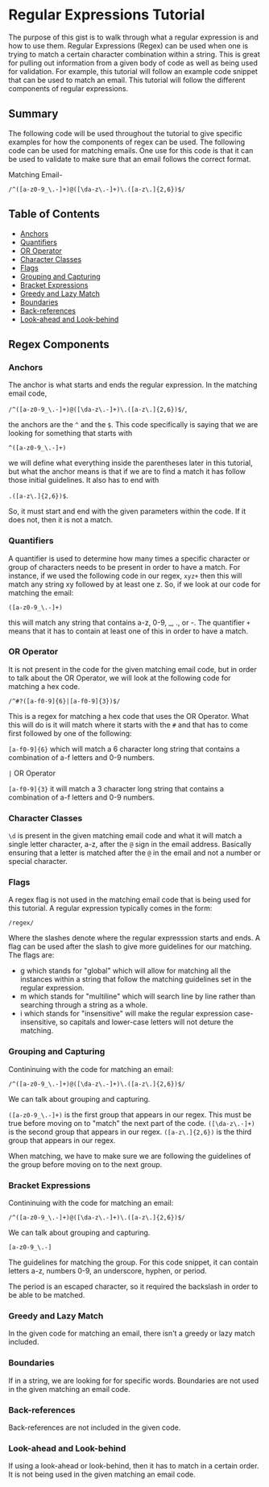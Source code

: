 # Regular Expressions Tutorial

The purpose of this gist is to walk through what a regular expression is and how to use them. Regular Expressions (Regex) can be used when one is trying to match a certain character combination within a string. This is great for pulling out information from a given body of code as well as being used for validation. For example, this tutorial will follow an example code snippet that can be used to match an email. This tutorial will follow the different components of regular expressions. 

## Summary

The following code will be used throughout the tutorial to give specific examples for how the components of regex can be used. The following code can be used for matching emails. One use for this code is that it can be used to validate to make sure that an email follows the correct format. 

Matching Email-

`/^([a-z0-9_\.-]+)@([\da-z\.-]+)\.([a-z\.]{2,6})$/`

## Table of Contents

- [Anchors](#anchors)
- [Quantifiers](#quantifiers)
- [OR Operator](#or-operator)
- [Character Classes](#character-classes)
- [Flags](#flags)
- [Grouping and Capturing](#grouping-and-capturing)
- [Bracket Expressions](#bracket-expressions)
- [Greedy and Lazy Match](#greedy-and-lazy-match)
- [Boundaries](#boundaries)
- [Back-references](#back-references)
- [Look-ahead and Look-behind](#look-ahead-and-look-behind)


## Regex Components

### Anchors

The anchor is what starts and ends the regular expression. 
In the matching email code, 

`/^([a-z0-9_\.-]+)@([\da-z\.-]+)\.([a-z\.]{2,6})$/`, 

the anchors are the `^` and the `$`. This code specifically is saying that we are looking for something that starts with 

`^([a-z0-9_\.-]+)` 

we will define what everything inside the parentheses later in this tutorial, but what the anchor means is that if we are to find a match it has follow those initial guidelines. It also has to end with 

`.([a-z\.]{2,6})$`.

So, it must start and end with the given parameters within the code. If it does not, then it is not a match. 


### Quantifiers

A quantifier is used to determine how many times a specific character or group of characters needs to be present in order to have a match. For instance, if we used the following code in our regex, `xyz+` then this will match any string xy followed by at least one z. So, if we look at our code for matching the email:

`([a-z0-9_\.-]+)` 

this will match any string that contains a-z, 0-9, _, ., or -. The quantifier `+` means that it has to contain at least one of this in order to have a match. 

### OR Operator

It is not present in the code for the given matching email code, but in order to talk about the OR Operator, we will look at the following code for matching a hex code. 

`/^#?([a-f0-9]{6}|[a-f0-9]{3})$/`

This is a regex for matching a hex code that uses the OR Operator. 
What this will do is it will match where it starts with the `#` and that has to come first followed by one of the following:

`[a-f0-9]{6}` which will match a 6 character long string that contains a combination of a-f letters and 0-9 numbers. 

`|` OR Operator

`[a-f0-9]{3}` it will match a 3 character long string that contains a combination of a-f letters and 0-9 numbers. 

### Character Classes
`\d` is present in the given matching email code and what it will match a single letter character, a-z, after the `@` sign in the email address. Basically ensuring that a letter is matched after the `@` in the email and not a number or special character.  
### Flags
A regex flag is not used in the matching email code that is being used for this tutorial. A regular expression typically comes in the form:

`/regex/` 

Where the slashes denote where the regular expresssion starts and ends. A flag can be used after the slash to give more guidelines for our matching. The flags are:

* g which stands for "global" which will allow for matching all the instances within a string that follow the matching guidelines set in the regular expression.
* m which stands for "multiline" which will search line by line rather than searching through a string as a whole. 
* i which stands for "insensitive" will make the 
regular expression case-insensitive, so capitals and lower-case letters will not deture the matching. 
### Grouping and Capturing
Contininuing with the code for matching an email:

`/^([a-z0-9_\.-]+)@([\da-z\.-]+)\.([a-z\.]{2,6})$/`

We can talk about grouping and capturing.

`([a-z0-9_\.-]+)` is the first group that appears in our regex. This must be true before moving on to "match" the next part of the code. 
`([\da-z\.-]+)` is the second group that appears in our regex. `([a-z\.]{2,6})` is the third group that appears in our regex. 

When matching, we have to make sure we are following the guidelines of the group before moving on to the next group. 
### Bracket Expressions
Contininuing with the code for matching an email:

`/^([a-z0-9_\.-]+)@([\da-z\.-]+)\.([a-z\.]{2,6})$/`

We can talk about grouping and capturing.

`[a-z0-9_\.-]`


The guidelines for matching the group. 
For this code snippet, it can contain letters a-z, numbers 0-9, an underscore, hyphen, or period. 

The period is an escaped character, so it required the backslash in order to be able to be matched. 

### Greedy and Lazy Match

In the given code for matching an email, there isn't a greedy or lazy match included. 

### Boundaries

If in a string, we are looking for for specific words. Boundaries are not used in the given matching an email code. 

### Back-references

Back-references are not included in the given code. 

### Look-ahead and Look-behind

If using a look-ahead or look-behind, then it has to match in a certain order. It is not being used in the given matching an email code. 